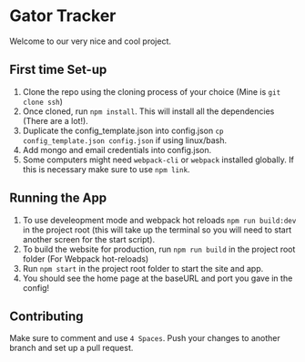 # Gator Tracker
Welcome to our very nice and cool project.

## First time Set-up
1. Clone the repo using the cloning process of your choice (Mine is `git clone ssh`)
2. Once cloned, run `npm install`. This will install all the dependencies (There are a lot!).
3. Duplicate the config_template.json into config.json `cp config_template.json config.json` if using linux/bash.
4. Add mongo and email credentials into config.json.
5. Some computers might need `webpack-cli` or `webpack` installed globally. If this is necessary make sure to use `npm link`.

## Running the App
1. To use develeopment mode and webpack hot reloads `npm run build:dev` in the project root (this will take up the terminal so you will need to start another screen for the start script).
2. To build the website for production, run `npm run build` in the project root folder (For Webpack hot-reloads)
3. Run `npm start` in the project root folder to start the site and app.
4. You should see the home page at the baseURL and port you gave in the config!

## Contributing
Make sure to comment and use `4 Spaces`. Push your changes to another branch and set up a pull request.